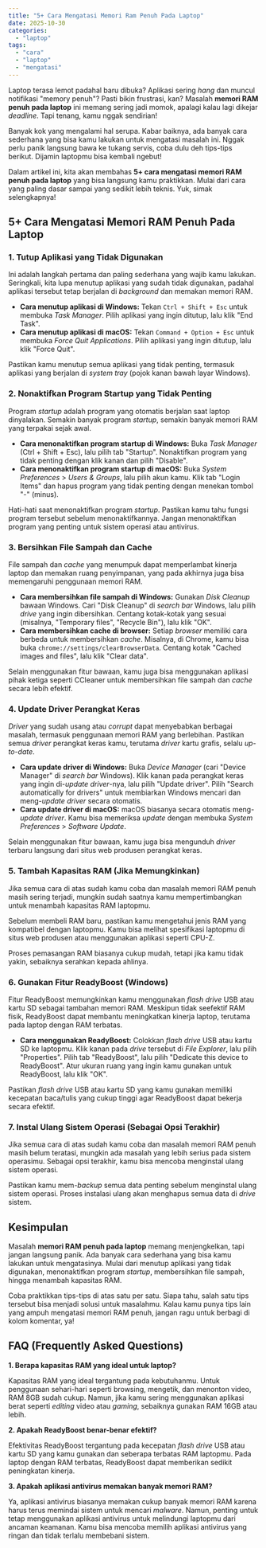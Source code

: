 ```yaml
---
title: "5+ Cara Mengatasi Memori Ram Penuh Pada Laptop"
date: 2025-10-30
categories: 
  - "laptop"
tags: 
  - "cara"
  - "laptop"
  - "mengatasi"
---
```


Laptop terasa lemot padahal baru dibuka? Aplikasi sering _hang_ dan muncul notifikasi "memory penuh"? Pasti bikin frustrasi, kan? Masalah **memori RAM penuh pada laptop** ini memang sering jadi momok, apalagi kalau lagi dikejar _deadline_. Tapi tenang, kamu nggak sendirian!

Banyak kok yang mengalami hal serupa. Kabar baiknya, ada banyak cara sederhana yang bisa kamu lakukan untuk mengatasi masalah ini. Nggak perlu panik langsung bawa ke tukang servis, coba dulu deh tips-tips berikut. Dijamin laptopmu bisa kembali ngebut!

Dalam artikel ini, kita akan membahas **5+ cara mengatasi memori RAM penuh pada laptop** yang bisa langsung kamu praktikkan. Mulai dari cara yang paling dasar sampai yang sedikit lebih teknis. Yuk, simak selengkapnya!

## 5+ Cara Mengatasi Memori RAM Penuh Pada Laptop

### 1\. Tutup Aplikasi yang Tidak Digunakan

Ini adalah langkah pertama dan paling sederhana yang wajib kamu lakukan. Seringkali, kita lupa menutup aplikasi yang sudah tidak digunakan, padahal aplikasi tersebut tetap berjalan di _background_ dan memakan memori RAM.

- **Cara menutup aplikasi di Windows:** Tekan `Ctrl + Shift + Esc` untuk membuka _Task Manager_. Pilih aplikasi yang ingin ditutup, lalu klik "End Task".
- **Cara menutup aplikasi di macOS:** Tekan `Command + Option + Esc` untuk membuka _Force Quit Applications_. Pilih aplikasi yang ingin ditutup, lalu klik "Force Quit".

Pastikan kamu menutup semua aplikasi yang tidak penting, termasuk aplikasi yang berjalan di _system tray_ (pojok kanan bawah layar Windows).

### 2\. Nonaktifkan Program Startup yang Tidak Penting

Program _startup_ adalah program yang otomatis berjalan saat laptop dinyalakan. Semakin banyak program _startup_, semakin banyak memori RAM yang terpakai sejak awal.

- **Cara menonaktifkan program startup di Windows:** Buka _Task Manager_ (Ctrl + Shift + Esc), lalu pilih tab "Startup". Nonaktifkan program yang tidak penting dengan klik kanan dan pilih "Disable".
- **Cara menonaktifkan program startup di macOS:** Buka _System Preferences_ > _Users & Groups_, lalu pilih akun kamu. Klik tab "Login Items" dan hapus program yang tidak penting dengan menekan tombol "-" (minus).

Hati-hati saat menonaktifkan program _startup_. Pastikan kamu tahu fungsi program tersebut sebelum menonaktifkannya. Jangan menonaktifkan program yang penting untuk sistem operasi atau antivirus.

### 3\. Bersihkan File Sampah dan Cache

File sampah dan _cache_ yang menumpuk dapat memperlambat kinerja laptop dan memakan ruang penyimpanan, yang pada akhirnya juga bisa memengaruhi penggunaan memori RAM.

- **Cara membersihkan file sampah di Windows:** Gunakan _Disk Cleanup_ bawaan Windows. Cari "Disk Cleanup" di _search bar_ Windows, lalu pilih _drive_ yang ingin dibersihkan. Centang kotak-kotak yang sesuai (misalnya, "Temporary files", "Recycle Bin"), lalu klik "OK".
- **Cara membersihkan cache di browser:** Setiap _browser_ memiliki cara berbeda untuk membersihkan _cache_. Misalnya, di Chrome, kamu bisa buka `chrome://settings/clearBrowserData`. Centang kotak "Cached images and files", lalu klik "Clear data".

Selain menggunakan fitur bawaan, kamu juga bisa menggunakan aplikasi pihak ketiga seperti CCleaner untuk membersihkan file sampah dan _cache_ secara lebih efektif.

### 4\. Update Driver Perangkat Keras

_Driver_ yang sudah usang atau _corrupt_ dapat menyebabkan berbagai masalah, termasuk penggunaan memori RAM yang berlebihan. Pastikan semua _driver_ perangkat keras kamu, terutama _driver_ kartu grafis, selalu _up-to-date_.

- **Cara update driver di Windows:** Buka _Device Manager_ (cari "Device Manager" di _search bar_ Windows). Klik kanan pada perangkat keras yang ingin di-_update driver_\-nya, lalu pilih "Update driver". Pilih "Search automatically for drivers" untuk membiarkan Windows mencari dan meng-_update driver_ secara otomatis.
- **Cara update driver di macOS:** macOS biasanya secara otomatis meng-_update driver_. Kamu bisa memeriksa _update_ dengan membuka _System Preferences_ > _Software Update_.

Selain menggunakan fitur bawaan, kamu juga bisa mengunduh _driver_ terbaru langsung dari situs web produsen perangkat keras.

### 5\. Tambah Kapasitas RAM (Jika Memungkinkan)

Jika semua cara di atas sudah kamu coba dan masalah memori RAM penuh masih sering terjadi, mungkin sudah saatnya kamu mempertimbangkan untuk menambah kapasitas RAM laptopmu.

Sebelum membeli RAM baru, pastikan kamu mengetahui jenis RAM yang kompatibel dengan laptopmu. Kamu bisa melihat spesifikasi laptopmu di situs web produsen atau menggunakan aplikasi seperti CPU-Z.

Proses pemasangan RAM biasanya cukup mudah, tetapi jika kamu tidak yakin, sebaiknya serahkan kepada ahlinya.

### 6\. Gunakan Fitur ReadyBoost (Windows)

Fitur ReadyBoost memungkinkan kamu menggunakan _flash drive_ USB atau kartu SD sebagai tambahan memori RAM. Meskipun tidak seefektif RAM fisik, ReadyBoost dapat membantu meningkatkan kinerja laptop, terutama pada laptop dengan RAM terbatas.

- **Cara menggunakan ReadyBoost:** Colokkan _flash drive_ USB atau kartu SD ke laptopmu. Klik kanan pada _drive_ tersebut di _File Explorer_, lalu pilih "Properties". Pilih tab "ReadyBoost", lalu pilih "Dedicate this device to ReadyBoost". Atur ukuran ruang yang ingin kamu gunakan untuk ReadyBoost, lalu klik "OK".

Pastikan _flash drive_ USB atau kartu SD yang kamu gunakan memiliki kecepatan baca/tulis yang cukup tinggi agar ReadyBoost dapat bekerja secara efektif.

### 7\. Instal Ulang Sistem Operasi (Sebagai Opsi Terakhir)

Jika semua cara di atas sudah kamu coba dan masalah memori RAM penuh masih belum teratasi, mungkin ada masalah yang lebih serius pada sistem operasimu. Sebagai opsi terakhir, kamu bisa mencoba menginstal ulang sistem operasi.

Pastikan kamu mem-_backup_ semua data penting sebelum menginstal ulang sistem operasi. Proses instalasi ulang akan menghapus semua data di _drive_ sistem.

## Kesimpulan

Masalah **memori RAM penuh pada laptop** memang menjengkelkan, tapi jangan langsung panik. Ada banyak cara sederhana yang bisa kamu lakukan untuk mengatasinya. Mulai dari menutup aplikasi yang tidak digunakan, menonaktifkan program _startup_, membersihkan file sampah, hingga menambah kapasitas RAM.

Coba praktikkan tips-tips di atas satu per satu. Siapa tahu, salah satu tips tersebut bisa menjadi solusi untuk masalahmu. Kalau kamu punya tips lain yang ampuh mengatasi memori RAM penuh, jangan ragu untuk berbagi di kolom komentar, ya!

## FAQ (Frequently Asked Questions)

**1\. Berapa kapasitas RAM yang ideal untuk laptop?**

Kapasitas RAM yang ideal tergantung pada kebutuhanmu. Untuk penggunaan sehari-hari seperti browsing, mengetik, dan menonton video, RAM 8GB sudah cukup. Namun, jika kamu sering menggunakan aplikasi berat seperti _editing_ video atau _gaming_, sebaiknya gunakan RAM 16GB atau lebih.

**2\. Apakah ReadyBoost benar-benar efektif?**

Efektivitas ReadyBoost tergantung pada kecepatan _flash drive_ USB atau kartu SD yang kamu gunakan dan seberapa terbatas RAM laptopmu. Pada laptop dengan RAM terbatas, ReadyBoost dapat memberikan sedikit peningkatan kinerja.

**3\. Apakah aplikasi antivirus memakan banyak memori RAM?**

Ya, aplikasi antivirus biasanya memakan cukup banyak memori RAM karena harus terus memindai sistem untuk mencari _malware_. Namun, penting untuk tetap menggunakan aplikasi antivirus untuk melindungi laptopmu dari ancaman keamanan. Kamu bisa mencoba memilih aplikasi antivirus yang ringan dan tidak terlalu membebani sistem.
